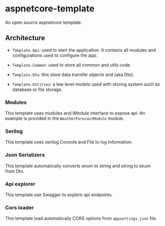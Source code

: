 # aspnetcore-template

An open source aspnetcore template.

## Architecture

- `Template.Api`: used to start the application. It contains all modules and configurations used to configure the app.

- `Template.Common`: used to store all common and utils code.

- `Template.Dto`: this store data transfer objects and (aka Dto).

- `Template.Entities`: a low level models used with storing system such as database or file storage.

### Modules

This template uses modules and IModule interface to expose api.
An example is provided in the `WeatherForecastModule` module.

### Serilog

This template uses serilog Console and File to log information.

### Json Serializers

This template automatically converts enum to string and string to enum from Dto.

### Api explorer

This template use Swagger to explore api endpoints.

### Cors loader

This template load automatically CORS options from `appsettings.json` file.
